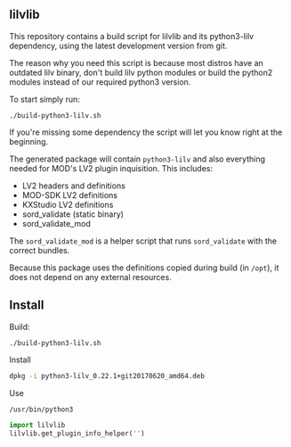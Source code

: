 ## lilvlib

This repository contains a build script for lilvlib and its python3-lilv dependency, using the latest development version from git.

The reason why you need this script is because most distros have an outdated lilv binary, don't build lilv python modules or build the python2 modules instead of our required python3 version.

To start simply run:

`./build-python3-lilv.sh`

If you're missing some dependency the script will let you know right at the beginning.


The generated package will contain `python3-lilv` and also everything needed for MOD's LV2 plugin inquisition.
This includes:

- LV2 headers and definitions
- MOD-SDK LV2 definitions
- KXStudio LV2 definitions
- sord_validate (static binary)
- sord_validate_mod

The `sord_validate_mod` is a helper script that runs `sord_validate` with the correct bundles.

Because this package uses the definitions copied during build (in `/opt`), it does not depend on any external resources.

## Install

Build:

`./build-python3-lilv.sh`

Install
```bash
dpkg -i python3-lilv_0.22.1+git20170620_amd64.deb
```

Use

```bash
/usr/bin/python3
```

```python 
import lilvlib
lilvlib.get_plugin_info_helper('')
```
